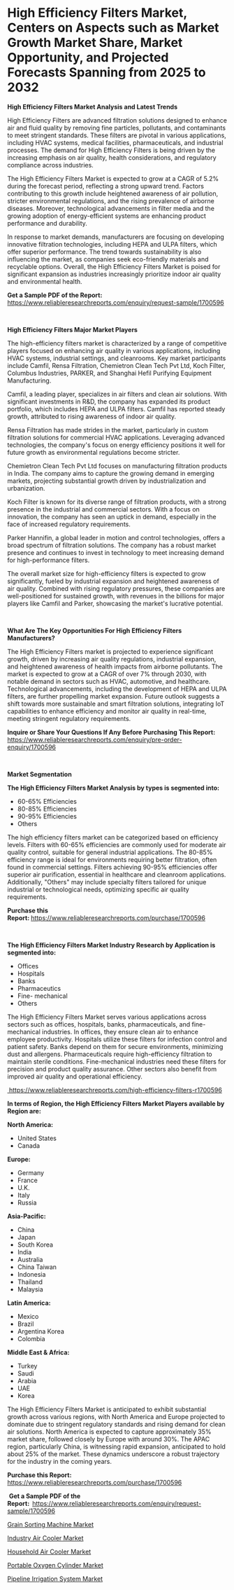<p><h1>High Efficiency Filters Market, Centers on Aspects such as Market Growth Market Share, Market Opportunity, and Projected Forecasts Spanning from 2025 to 2032</h1></p><p><strong>High Efficiency Filters Market Analysis and Latest Trends</strong></p>
<p><p>High Efficiency Filters are advanced filtration solutions designed to enhance air and fluid quality by removing fine particles, pollutants, and contaminants to meet stringent standards. These filters are pivotal in various applications, including HVAC systems, medical facilities, pharmaceuticals, and industrial processes. The demand for High Efficiency Filters is being driven by the increasing emphasis on air quality, health considerations, and regulatory compliance across industries.</p><p>The High Efficiency Filters Market is expected to grow at a CAGR of 5.2% during the forecast period, reflecting a strong upward trend. Factors contributing to this growth include heightened awareness of air pollution, stricter environmental regulations, and the rising prevalence of airborne diseases. Moreover, technological advancements in filter media and the growing adoption of energy-efficient systems are enhancing product performance and durability.</p><p>In response to market demands, manufacturers are focusing on developing innovative filtration technologies, including HEPA and ULPA filters, which offer superior performance. The trend towards sustainability is also influencing the market, as companies seek eco-friendly materials and recyclable options. Overall, the High Efficiency Filters Market is poised for significant expansion as industries increasingly prioritize indoor air quality and environmental health.</p></p>
<p><strong>Get a Sample PDF of the Report:&nbsp;</strong> <a href="https://www.reliableresearchreports.com/enquiry/request-sample/1700596?utm_campaign=41&utm_medium=2&utm_source=Github&utm_content=ia&utm_term=19022025&utm_id=high-efficiency-filters">https://www.reliableresearchreports.com/enquiry/request-sample/1700596</a></p>
<p>&nbsp;</p>
<p><strong>High Efficiency Filters Major Market Players</strong></p>
<p><p>The high-efficiency filters market is characterized by a range of competitive players focused on enhancing air quality in various applications, including HVAC systems, industrial settings, and cleanrooms. Key market participants include Camfil, Rensa Filtration, Chemietron Clean Tech Pvt Ltd, Koch Filter, Columbus Industries, PARKER, and Shanghai Hefil Purifying Equipment Manufacturing.</p><p>Camfil, a leading player, specializes in air filters and clean air solutions. With significant investments in R&D, the company has expanded its product portfolio, which includes HEPA and ULPA filters. Camfil has reported steady growth, attributed to rising awareness of indoor air quality.</p><p>Rensa Filtration has made strides in the market, particularly in custom filtration solutions for commercial HVAC applications. Leveraging advanced technologies, the company's focus on energy efficiency positions it well for future growth as environmental regulations become stricter. </p><p>Chemietron Clean Tech Pvt Ltd focuses on manufacturing filtration products in India. The company aims to capture the growing demand in emerging markets, projecting substantial growth driven by industrialization and urbanization.</p><p>Koch Filter is known for its diverse range of filtration products, with a strong presence in the industrial and commercial sectors. With a focus on innovation, the company has seen an uptick in demand, especially in the face of increased regulatory requirements.</p><p>Parker Hannifin, a global leader in motion and control technologies, offers a broad spectrum of filtration solutions. The company has a robust market presence and continues to invest in technology to meet increasing demand for high-performance filters.</p><p>The overall market size for high-efficiency filters is expected to grow significantly, fueled by industrial expansion and heightened awareness of air quality. Combined with rising regulatory pressures, these companies are well-positioned for sustained growth, with revenues in the billions for major players like Camfil and Parker, showcasing the market's lucrative potential.</p></p>
<p>&nbsp;</p>
<p><strong>What Are The Key Opportunities For High Efficiency Filters Manufacturers?</strong></p>
<p><p>The High Efficiency Filters market is projected to experience significant growth, driven by increasing air quality regulations, industrial expansion, and heightened awareness of health impacts from airborne pollutants. The market is expected to grow at a CAGR of over 7% through 2030, with notable demand in sectors such as HVAC, automotive, and healthcare. Technological advancements, including the development of HEPA and ULPA filters, are further propelling market expansion. Future outlook suggests a shift towards more sustainable and smart filtration solutions, integrating IoT capabilities to enhance efficiency and monitor air quality in real-time, meeting stringent regulatory requirements.</p></p>
<p><strong>Inquire or Share Your Questions If Any Before Purchasing This Report:</strong> <a href="https://www.reliableresearchreports.com/enquiry/pre-order-enquiry/1700596?utm_campaign=41&utm_medium=2&utm_source=Github&utm_content=ia&utm_term=19022025&utm_id=high-efficiency-filters">https://www.reliableresearchreports.com/enquiry/pre-order-enquiry/1700596</a></p>
<p>&nbsp;</p>
<p><strong>Market Segmentation</strong></p>
<p><strong>The High Efficiency Filters Market Analysis by types is segmented into:</strong></p>
<p><ul><li>60-65% Efficiencies</li><li>80-85% Efficiencies</li><li>90-95% Efficiencies</li><li>Others</li></ul></p>
<p><p>The high efficiency filters market can be categorized based on efficiency levels. Filters with 60-65% efficiencies are commonly used for moderate air quality control, suitable for general industrial applications. The 80-85% efficiency range is ideal for environments requiring better filtration, often found in commercial settings. Filters achieving 90-95% efficiencies offer superior air purification, essential in healthcare and cleanroom applications. Additionally, "Others" may include specialty filters tailored for unique industrial or technological needs, optimizing specific air quality requirements.</p></p>
<p><strong>Purchase this Report:&nbsp;</strong><a href="https://www.reliableresearchreports.com/purchase/1700596?utm_campaign=41&utm_medium=2&utm_source=Github&utm_content=ia&utm_term=19022025&utm_id=high-efficiency-filters">https://www.reliableresearchreports.com/purchase/1700596</a></p>
<p>&nbsp;</p>
<p><strong>The High Efficiency Filters Market Industry Research by Application is segmented into:</strong></p>
<p><ul><li>Offices</li><li>Hospitals</li><li>Banks</li><li>Pharmaceutics</li><li>Fine- mechanical</li><li>Others</li></ul></p>
<p><p>The High Efficiency Filters Market serves various applications across sectors such as offices, hospitals, banks, pharmaceuticals, and fine-mechanical industries. In offices, they ensure clean air to enhance employee productivity. Hospitals utilize these filters for infection control and patient safety. Banks depend on them for secure environments, minimizing dust and allergens. Pharmaceuticals require high-efficiency filtration to maintain sterile conditions. Fine-mechanical industries need these filters for precision and product quality assurance. Other sectors also benefit from improved air quality and operational efficiency.</p></p>
<p><a href="https://www.reliableresearchreports.com/high-efficiency-filters-r1700596?utm_campaign=41&utm_medium=2&utm_source=Github&utm_content=ia&utm_term=19022025&utm_id=high-efficiency-filters">&nbsp;https://www.reliableresearchreports.com/high-efficiency-filters-r1700596</a></p>
<p><strong>In terms of Region, the High Efficiency Filters Market Players available by Region are:</strong></p>
<p>
    <p> <strong> North America: </strong>
        <ul>
            <li>United States</li>
            <li>Canada</li>
        </ul>
        </p> 
    <p> <strong> Europe: </strong>
        <ul>
            <li>Germany</li>
            <li>France</li>
            <li>U.K.</li>
            <li>Italy</li>
            <li>Russia</li>
        </ul>
        </p> 
    <p> <strong> Asia-Pacific: </strong>
        <ul>
            <li>China</li>
            <li>Japan</li>
            <li>South Korea</li>
            <li>India</li>
            <li>Australia</li>
            <li>China Taiwan</li>
            <li>Indonesia</li>
            <li>Thailand</li>
            <li>Malaysia</li>
        </ul>
        </p> 
    <p> <strong> Latin America: </strong>
        <ul>
            <li>Mexico</li>
            <li>Brazil</li>
            <li>Argentina Korea</li>
            <li>Colombia</li>
        </ul>
        </p> 
    <p> <strong> Middle East & Africa: </strong>
        <ul>
            <li>Turkey</li>
            <li>Saudi</li>
            <li>Arabia</li>
            <li>UAE</li>
            <li>Korea</li>
        </ul>
    </p>
    </p>
<p><p>The High Efficiency Filters Market is anticipated to exhibit substantial growth across various regions, with North America and Europe projected to dominate due to stringent regulatory standards and rising demand for clean air solutions. North America is expected to capture approximately 35% market share, followed closely by Europe with around 30%. The APAC region, particularly China, is witnessing rapid expansion, anticipated to hold about 25% of the market. These dynamics underscore a robust trajectory for the industry in the coming years.</p></p>
<p><strong>Purchase this Report: </strong><a href="https://www.reliableresearchreports.com/purchase/1700596?utm_campaign=41&utm_medium=2&utm_source=Github&utm_content=ia&utm_term=19022025&utm_id=high-efficiency-filters">https://www.reliableresearchreports.com/purchase/1700596</a></p>
<p>&nbsp;<strong>Get a Sample PDF of the Report:&nbsp;&nbsp;</strong><a href="https://www.reliableresearchreports.com/enquiry/request-sample/1700596?utm_campaign=41&utm_medium=2&utm_source=Github&utm_content=ia&utm_term=19022025&utm_id=high-efficiency-filters">https://www.reliableresearchreports.com/enquiry/request-sample/1700596</a></p>
<p><strong></strong></p>
<p><p><a href="https://github.com/philaphindo/Market-Research-Report-List-1/blob/main/grain-sorting-machine-market.md?utm_campaign=41&utm_medium=2&utm_source=Github&utm_content=ia&utm_term=19022025&utm_id=high-efficiency-filters">Grain Sorting Machine Market</a></p><p><a href="https://github.com/aiexisaliwan/Market-Research-Report-List-1/blob/main/industry-air-cooler-market.md?utm_campaign=41&utm_medium=2&utm_source=Github&utm_content=ia&utm_term=19022025&utm_id=high-efficiency-filters">Industry Air Cooler Market</a></p><p><a href="https://github.com/vjorelaclliv/Market-Research-Report-List-1/blob/main/household-air-cooler-market.md?utm_campaign=41&utm_medium=2&utm_source=Github&utm_content=ia&utm_term=19022025&utm_id=high-efficiency-filters">Household Air Cooler Market</a></p><p><a href="https://github.com/xtysizov/Market-Research-Report-List-1/blob/main/portable-oxygen-cylinder-market.md?utm_campaign=41&utm_medium=2&utm_source=Github&utm_content=ia&utm_term=19022025&utm_id=high-efficiency-filters">Portable Oxygen Cylinder Market</a></p><p><a href="https://github.com/djembashote/Market-Research-Report-List-1/blob/main/pipeline-irrigation-system-market.md?utm_campaign=41&utm_medium=2&utm_source=Github&utm_content=ia&utm_term=19022025&utm_id=high-efficiency-filters">Pipeline Irrigation System Market</a></p></p>